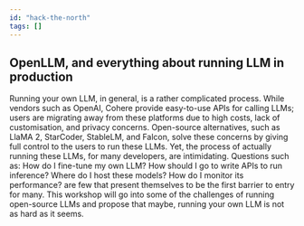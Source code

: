 ```yaml
---
id: "hack-the-north"
tags: []
---
```


## OpenLLM, and everything about running LLM in production

Running your own LLM, in general, is a rather complicated process. While vendors such as OpenAI, Cohere provide
easy-to-use APIs for calling LLMs; users are migrating away from these platforms due to high costs, lack
of customisation, and privacy concerns. Open-source alternatives, such as LlaMA 2, StarCoder, StableLM, and Falcon, solve these
concerns by giving full control to the users to run these LLMs. Yet, the process of actually running these 
LLMs, for many developers, are intimidating. Questions such as: How do I fine-tune my own LLM? How 
should I go to write APIs to run inference? Where do I host these models? How do I monitor its performance? are few 
that present themselves to be the first barrier to entry for many. This workshop will go into some of the challenges of running open-source LLMs 
and propose that maybe, running your own LLM is not as hard as it seems.

